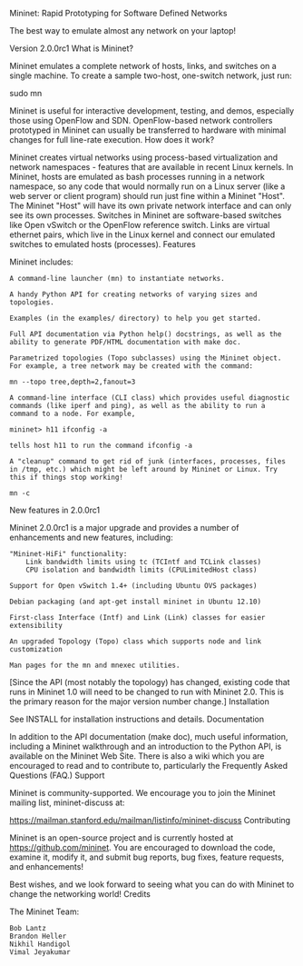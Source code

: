 Mininet: Rapid Prototyping for Software Defined Networks

The best way to emulate almost any network on your laptop!

Version 2.0.0rc1
What is Mininet?

Mininet emulates a complete network of hosts, links, and switches on a single machine. To create a sample two-host, one-switch network, just run:

sudo mn

Mininet is useful for interactive development, testing, and demos, especially those using OpenFlow and SDN. OpenFlow-based network controllers prototyped in Mininet can usually be transferred to hardware with minimal changes for full line-rate execution.
How does it work?

Mininet creates virtual networks using process-based virtualization and network namespaces - features that are available in recent Linux kernels. In Mininet, hosts are emulated as bash processes running in a network namespace, so any code that would normally run on a Linux server (like a web server or client program) should run just fine within a Mininet "Host". The Mininet "Host" will have its own private network interface and can only see its own processes. Switches in Mininet are software-based switches like Open vSwitch or the OpenFlow reference switch. Links are virtual ethernet pairs, which live in the Linux kernel and connect our emulated switches to emulated hosts (processes).
Features

Mininet includes:

    A command-line launcher (mn) to instantiate networks.

    A handy Python API for creating networks of varying sizes and topologies.

    Examples (in the examples/ directory) to help you get started.

    Full API documentation via Python help() docstrings, as well as the ability to generate PDF/HTML documentation with make doc.

    Parametrized topologies (Topo subclasses) using the Mininet object. For example, a tree network may be created with the command:

    mn --topo tree,depth=2,fanout=3

    A command-line interface (CLI class) which provides useful diagnostic commands (like iperf and ping), as well as the ability to run a command to a node. For example,

    mininet> h11 ifconfig -a

    tells host h11 to run the command ifconfig -a

    A "cleanup" command to get rid of junk (interfaces, processes, files in /tmp, etc.) which might be left around by Mininet or Linux. Try this if things stop working!

    mn -c

New features in 2.0.0rc1

Mininet 2.0.0rc1 is a major upgrade and provides a number of enhancements and new features, including:

    "Mininet-HiFi" functionality:
        Link bandwidth limits using tc (TCIntf and TCLink classes)
        CPU isolation and bandwidth limits (CPULimitedHost class)

    Support for Open vSwitch 1.4+ (including Ubuntu OVS packages)

    Debian packaging (and apt-get install mininet in Ubuntu 12.10)

    First-class Interface (Intf) and Link (Link) classes for easier extensibility

    An upgraded Topology (Topo) class which supports node and link customization

    Man pages for the mn and mnexec utilities.

[Since the API (most notably the topology) has changed, existing code that runs in Mininet 1.0 will need to be changed to run with Mininet 2.0. This is the primary reason for the major version number change.]
Installation

See INSTALL for installation instructions and details.
Documentation

In addition to the API documentation (make doc), much useful information, including a Mininet walkthrough and an introduction to the Python API, is available on the Mininet Web Site. There is also a wiki which you are encouraged to read and to contribute to, particularly the Frequently Asked Questions (FAQ.)
Support

Mininet is community-supported. We encourage you to join the Mininet mailing list, mininet-discuss at:

https://mailman.stanford.edu/mailman/listinfo/mininet-discuss
Contributing

Mininet is an open-source project and is currently hosted at https://github.com/mininet. You are encouraged to download the code, examine it, modify it, and submit bug reports, bug fixes, feature requests, and enhancements!

Best wishes, and we look forward to seeing what you can do with Mininet to change the networking world!
Credits

The Mininet Team:

    Bob Lantz
    Brandon Heller
    Nikhil Handigol
    Vimal Jeyakumar
